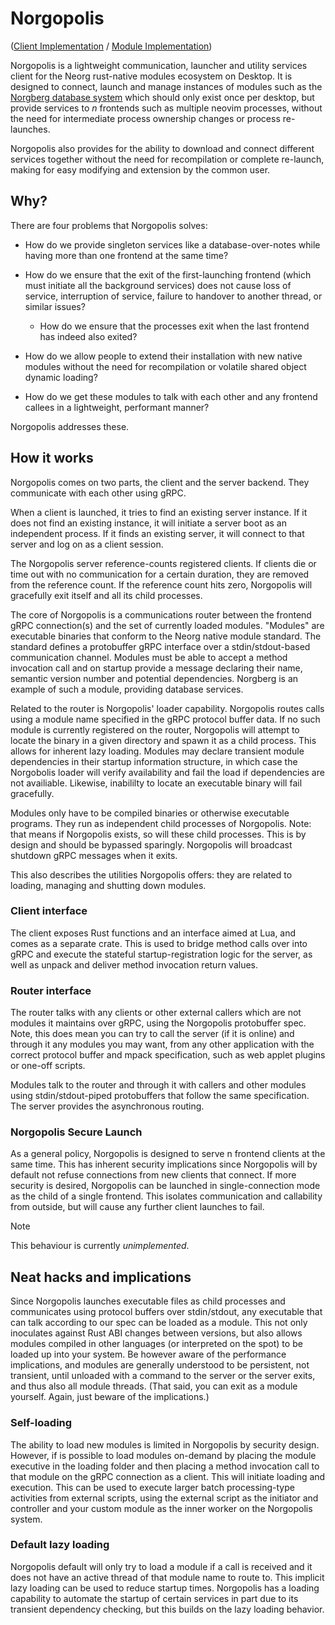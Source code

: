 # Norgopolis

([Client Implementation](https://github.com/nvim-neorg/norgopolis-client) / [Module Implementation](https://github.com/nvim-neorg/norgopolis-module))

Norgopolis is a lightweight communication, launcher and utility services client for the Neorg rust-native modules ecosystem on Desktop. It is designed to connect, launch and manage instances of modules such as the [Norgberg database system](https://github.com/SevorisDoe/Norgberg) which should only exist once per desktop, but provide services to *n* frontends such as multiple neovim processes, without the need for intermediate process ownership changes or process re-launches.

Norgopolis also provides for the ability to download and connect different services together without the need for recompilation or complete re-launch, making for easy modifying and extension by the common user.

## Why?

There are four problems that Norgopolis solves:

- How do we provide singleton services like a database-over-notes while having more than one frontend at the same time?
  
- How do we ensure that the exit of the first-launching frontend (which must initiate all the background services) does not cause loss of service, interruption of service, failure to handover to another thread, or similar issues?
  
  - How do we ensure that the processes exit when the last frontend has indeed also exited?
    
- How do we allow people to extend their installation with new native modules without the need for recompilation or volatile shared object dynamic loading?
  
- How do we get these modules to talk with each other and any frontend callees in a lightweight, performant manner?
  

Norgopolis addresses these.

## How it works

Norgopolis comes on two parts, the client and the server backend. They communicate with each other using gRPC.

When a client is launched, it tries to find an existing server instance. If it does not find an existing instance, it will initiate a server boot as an independent process. If it finds an existing server, it will connect to that server and log on as a client session.

The Norgopolis server reference-counts registered clients. If clients die or time out with no communication for a certain duration, they are removed from the reference count. If the reference count hits zero, Norgopolis will gracefully exit itself and all its child processes.

The core of Norgopolis is a communications router between the frontend gRPC connection(s) and the set of currently loaded modules. "Modules" are executable binaries that conform to the Neorg native module standard. The standard defines a protobuffer gRPC interface over a stdin/stdout-based communication channel. Modules must be able to accept a method invocation call and on startup provide a message declaring their name, semantic version number and potential dependencies. Norgberg is an example of such a module, providing database services.

Related to the router is Norgopolis' loader capability. Norgopolis routes calls using a module name specified in the gRPC protocol buffer data. If no such module is currently registered on the router, Norgopolis will attempt to locate the binary in a given directory and spawn it as a child process. This allows for inherent lazy loading. Modules may declare transient module dependencies in their startup information structure, in which case the Norgobolis loader will verify availability and fail the load if dependencies are not availiable. Likewise, inabililty to locate an executable binary will fail gracefully.

Modules only have to be compiled binaries or otherwise executable programs. They run as independent child processes of Norgopolis. Note: that means if Norgopolis exists, so will these child processes. This is by design and should be bypassed sparingly. Norgopolis will broadcast shutdown gRPC messages when it exits.

This also describes the utilities Norgopolis offers: they are related to loading, managing and shutting down modules.

### Client interface

The client exposes Rust functions and an interface aimed at Lua, and comes as a separate crate. This is used to bridge method calls over into gRPC and execute the stateful startup-registration logic for the server, as well as unpack and deliver method invocation return values.

### Router interface

The router talks with any clients or other external callers which are not modules it maintains over gRPC, using the Norgopolis protobuffer spec. Note, this does mean you can try to call the server (if it is online) and through it any modules you may want, from any other application with the correct protocol buffer and mpack specification, such as web applet plugins or one-off scripts.

Modules talk to the router and through it with callers and other modules using stdin/stdout-piped protobuffers that follow the same specification. The server provides the asynchronous routing.

### Norgopolis Secure Launch 

As a general policy, Norgopolis is designed to serve n frontend clients at the same time. This has inherent security implications since Norgopolis will by default not refuse connections from new clients that connect. If more security is desired, Norgopolis can be launched in single-connection mode as the child of a single frontend. This isolates communication and callability from outside, but will cause any further client launches to fail.

> [!NOTE]
> This behaviour is currently *unimplemented*.

## Neat hacks and implications

Since Norgopolis launches executable files as child processes and communicates using protocol buffers over stdin/stdout, any executable that can talk according to our spec can be loaded as a module. This not only inoculates against Rust ABI changes between versions, but also allows modules compiled in other languages (or interpreted on the spot) to be loaded up into your system. Be however aware of the performance implications, and modules are generally understood to be persistent, not transient, until unloaded with a command to the server or the server exits, and thus also all module threads. (That said, you can exit as a module yourself. Again, just beware of the implications.)

### Self-loading

The ability to load new modules is limited in Norgopolis by security design. However, if is possible to load modules on-demand by placing the module executive in the loading folder and then placing a method invocation call to that module on the gRPC connection as a client. This will initiate loading and execution. This can be used to execute larger batch processing-type activities from external scripts, using the external script as the initiator and controller and your custom module as the inner worker on the Norgopolis system.

### Default lazy loading

Norgopolis default will only try to load a module if a call is received and it does not have an active thread of that module name to route to. This implicit lazy loading can be used to reduce startup times. Norgopolis has a loading capability to automate the startup of certain services in part due to its transient dependency checking, but this builds on the lazy loading behavior.
